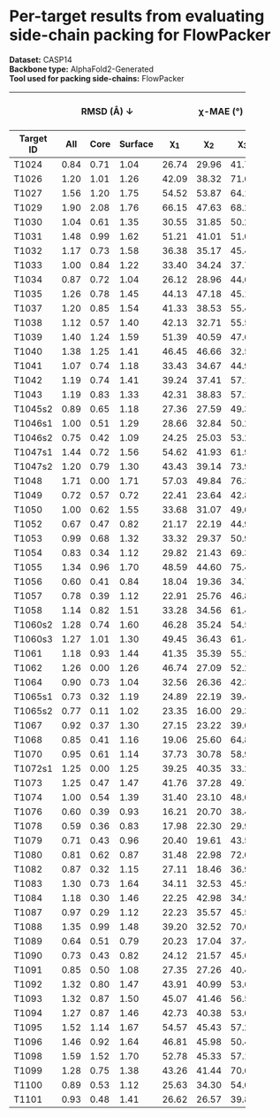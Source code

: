# Per-target results from evaluating side-chain packing for FlowPacker

**Dataset:** CASP14  
**Backbone type:** AlphaFold2-Generated  
**Tool used for packing side-chains:** FlowPacker  
<table style="width:85%;">
  <thead>
    <tr>
      <th></th>
      <th colspan="3"><strong>RMSD (Å) ↓</strong></th>
      <th colspan="4"><strong>&chi;-MAE (°) ↓</strong></th>
      <th><strong>RR (%) ↑</strong></th>
      <th colspan="3"><strong>Steric Clashes (#) ↓</strong></th>
    </tr>
    <tr>
      <th><strong>Target ID</strong></th>
      <th><strong>All</strong></th>
      <th><strong>Core</strong></th>
      <th><strong>Surface</strong></th>
      <th>&chi;<sub>1</sub></th>
      <th>&chi;<sub>2</sub></th>
      <th>&chi;<sub>3</sub></th>
      <th>&chi;<sub>4</sub></th>
      <th>&chi;<sub>1-4</sub></th>
      <th>100%</th>
      <th>90%</th>
      <th>80%</th>
    </tr>
  </thead>
  <tbody>
    <tr>
      <td>T1024</td>
      <td>0.84</td>
      <td>0.71</td>
      <td>1.04</td>
      <td>26.74</td>
      <td>29.96</td>
      <td>41.78</td>
      <td>37.24</td>
      <td>52.4</td>
      <td>132.0</td>
      <td>18.0</td>
      <td>6.0</td>
    </tr>
    <tr>
      <td>T1026</td>
      <td>1.20</td>
      <td>1.01</td>
      <td>1.26</td>
      <td>42.09</td>
      <td>38.32</td>
      <td>71.66</td>
      <td>95.44</td>
      <td>41.7</td>
      <td>45.0</td>
      <td>7.0</td>
      <td>0.0</td>
    </tr>
    <tr>
      <td>T1027</td>
      <td>1.56</td>
      <td>1.20</td>
      <td>1.75</td>
      <td>54.52</td>
      <td>53.87</td>
      <td>64.18</td>
      <td>68.25</td>
      <td>16.7</td>
      <td>72.0</td>
      <td>19.0</td>
      <td>1.0</td>
    </tr>
    <tr>
      <td>T1029</td>
      <td>1.90</td>
      <td>2.08</td>
      <td>1.76</td>
      <td>66.15</td>
      <td>47.63</td>
      <td>68.23</td>
      <td>62.15</td>
      <td>22.2</td>
      <td>30.0</td>
      <td>4.0</td>
      <td>1.0</td>
    </tr>
    <tr>
      <td>T1030</td>
      <td>1.04</td>
      <td>0.61</td>
      <td>1.35</td>
      <td>30.55</td>
      <td>31.85</td>
      <td>50.24</td>
      <td>62.37</td>
      <td>40.0</td>
      <td>56.0</td>
      <td>10.0</td>
      <td>2.0</td>
    </tr>
    <tr>
      <td>T1031</td>
      <td>1.48</td>
      <td>0.99</td>
      <td>1.62</td>
      <td>51.21</td>
      <td>41.01</td>
      <td>51.01</td>
      <td>39.18</td>
      <td>19.5</td>
      <td>18.0</td>
      <td>3.0</td>
      <td>1.0</td>
    </tr>
    <tr>
      <td>T1032</td>
      <td>1.17</td>
      <td>0.73</td>
      <td>1.58</td>
      <td>36.38</td>
      <td>35.17</td>
      <td>45.41</td>
      <td>59.54</td>
      <td>39.5</td>
      <td>64.0</td>
      <td>20.0</td>
      <td>14.0</td>
    </tr>
    <tr>
      <td>T1033</td>
      <td>1.00</td>
      <td>0.84</td>
      <td>1.22</td>
      <td>33.40</td>
      <td>34.24</td>
      <td>37.79</td>
      <td>46.60</td>
      <td>37.2</td>
      <td>31.0</td>
      <td>2.0</td>
      <td>0.0</td>
    </tr>
    <tr>
      <td>T1034</td>
      <td>0.87</td>
      <td>0.72</td>
      <td>1.04</td>
      <td>26.12</td>
      <td>28.96</td>
      <td>44.63</td>
      <td>56.50</td>
      <td>53.2</td>
      <td>77.0</td>
      <td>20.0</td>
      <td>3.0</td>
    </tr>
    <tr>
      <td>T1035</td>
      <td>1.26</td>
      <td>0.78</td>
      <td>1.45</td>
      <td>44.13</td>
      <td>47.18</td>
      <td>45.13</td>
      <td>50.25</td>
      <td>26.3</td>
      <td>29.0</td>
      <td>2.0</td>
      <td>0.0</td>
    </tr>
    <tr>
      <td>T1037</td>
      <td>1.20</td>
      <td>0.85</td>
      <td>1.54</td>
      <td>41.33</td>
      <td>38.53</td>
      <td>55.43</td>
      <td>50.48</td>
      <td>34.3</td>
      <td>138.0</td>
      <td>16.0</td>
      <td>2.0</td>
    </tr>
    <tr>
      <td>T1038</td>
      <td>1.12</td>
      <td>0.57</td>
      <td>1.40</td>
      <td>42.13</td>
      <td>32.71</td>
      <td>55.55</td>
      <td>59.13</td>
      <td>43.7</td>
      <td>75.0</td>
      <td>13.0</td>
      <td>0.0</td>
    </tr>
    <tr>
      <td>T1039</td>
      <td>1.40</td>
      <td>1.24</td>
      <td>1.59</td>
      <td>51.39</td>
      <td>40.59</td>
      <td>47.61</td>
      <td>39.10</td>
      <td>25.2</td>
      <td>70.0</td>
      <td>18.0</td>
      <td>3.0</td>
    </tr>
    <tr>
      <td>T1040</td>
      <td>1.38</td>
      <td>1.25</td>
      <td>1.41</td>
      <td>46.45</td>
      <td>46.66</td>
      <td>32.51</td>
      <td>68.46</td>
      <td>26.1</td>
      <td>26.0</td>
      <td>3.0</td>
      <td>0.0</td>
    </tr>
    <tr>
      <td>T1041</td>
      <td>1.07</td>
      <td>0.74</td>
      <td>1.18</td>
      <td>33.43</td>
      <td>34.67</td>
      <td>44.93</td>
      <td>37.01</td>
      <td>38.5</td>
      <td>57.0</td>
      <td>12.0</td>
      <td>2.0</td>
    </tr>
    <tr>
      <td>T1042</td>
      <td>1.19</td>
      <td>0.74</td>
      <td>1.41</td>
      <td>39.24</td>
      <td>37.41</td>
      <td>57.11</td>
      <td>46.80</td>
      <td>35.9</td>
      <td>87.0</td>
      <td>8.0</td>
      <td>1.0</td>
    </tr>
    <tr>
      <td>T1043</td>
      <td>1.19</td>
      <td>0.83</td>
      <td>1.33</td>
      <td>42.31</td>
      <td>38.83</td>
      <td>57.17</td>
      <td>52.25</td>
      <td>30.8</td>
      <td>29.0</td>
      <td>0.0</td>
      <td>0.0</td>
    </tr>
    <tr>
      <td>T1045s2</td>
      <td>0.89</td>
      <td>0.65</td>
      <td>1.18</td>
      <td>27.36</td>
      <td>27.59</td>
      <td>49.38</td>
      <td>57.03</td>
      <td>54.3</td>
      <td>58.0</td>
      <td>7.0</td>
      <td>2.0</td>
    </tr>
    <tr>
      <td>T1046s1</td>
      <td>1.00</td>
      <td>0.51</td>
      <td>1.29</td>
      <td>28.66</td>
      <td>32.84</td>
      <td>50.22</td>
      <td>61.94</td>
      <td>56.7</td>
      <td>29.0</td>
      <td>7.0</td>
      <td>2.0</td>
    </tr>
    <tr>
      <td>T1046s2</td>
      <td>0.75</td>
      <td>0.42</td>
      <td>1.09</td>
      <td>24.25</td>
      <td>25.03</td>
      <td>53.23</td>
      <td>49.37</td>
      <td>62.4</td>
      <td>63.0</td>
      <td>10.0</td>
      <td>0.0</td>
    </tr>
    <tr>
      <td>T1047s1</td>
      <td>1.44</td>
      <td>0.72</td>
      <td>1.56</td>
      <td>54.62</td>
      <td>41.93</td>
      <td>61.97</td>
      <td>62.48</td>
      <td>32.7</td>
      <td>68.0</td>
      <td>17.0</td>
      <td>3.0</td>
    </tr>
    <tr>
      <td>T1047s2</td>
      <td>1.20</td>
      <td>0.79</td>
      <td>1.30</td>
      <td>43.43</td>
      <td>39.14</td>
      <td>73.99</td>
      <td>88.29</td>
      <td>38.2</td>
      <td>61.0</td>
      <td>10.0</td>
      <td>2.0</td>
    </tr>
    <tr>
      <td>T1048</td>
      <td>1.71</td>
      <td>0.00</td>
      <td>1.71</td>
      <td>57.03</td>
      <td>49.84</td>
      <td>76.38</td>
      <td>55.20</td>
      <td>11.5</td>
      <td>8.0</td>
      <td>0.0</td>
      <td>0.0</td>
    </tr>
    <tr>
      <td>T1049</td>
      <td>0.72</td>
      <td>0.57</td>
      <td>0.72</td>
      <td>22.41</td>
      <td>23.64</td>
      <td>42.83</td>
      <td>61.26</td>
      <td>71.6</td>
      <td>54.0</td>
      <td>8.0</td>
      <td>2.0</td>
    </tr>
    <tr>
      <td>T1050</td>
      <td>1.00</td>
      <td>0.62</td>
      <td>1.55</td>
      <td>33.68</td>
      <td>31.07</td>
      <td>49.66</td>
      <td>61.76</td>
      <td>50.2</td>
      <td>281.0</td>
      <td>52.0</td>
      <td>7.0</td>
    </tr>
    <tr>
      <td>T1052</td>
      <td>0.67</td>
      <td>0.47</td>
      <td>0.82</td>
      <td>21.17</td>
      <td>22.19</td>
      <td>44.98</td>
      <td>49.83</td>
      <td>71.0</td>
      <td>291.0</td>
      <td>32.0</td>
      <td>13.0</td>
    </tr>
    <tr>
      <td>T1053</td>
      <td>0.99</td>
      <td>0.68</td>
      <td>1.32</td>
      <td>33.32</td>
      <td>29.37</td>
      <td>50.96</td>
      <td>54.52</td>
      <td>44.3</td>
      <td>196.0</td>
      <td>26.0</td>
      <td>4.0</td>
    </tr>
    <tr>
      <td>T1054</td>
      <td>0.83</td>
      <td>0.34</td>
      <td>1.12</td>
      <td>29.82</td>
      <td>21.43</td>
      <td>69.35</td>
      <td>58.33</td>
      <td>62.7</td>
      <td>25.0</td>
      <td>1.0</td>
      <td>0.0</td>
    </tr>
    <tr>
      <td>T1055</td>
      <td>1.34</td>
      <td>0.96</td>
      <td>1.70</td>
      <td>48.59</td>
      <td>44.60</td>
      <td>75.45</td>
      <td>76.01</td>
      <td>31.9</td>
      <td>46.0</td>
      <td>9.0</td>
      <td>2.0</td>
    </tr>
    <tr>
      <td>T1056</td>
      <td>0.60</td>
      <td>0.41</td>
      <td>0.84</td>
      <td>18.04</td>
      <td>19.36</td>
      <td>34.70</td>
      <td>50.81</td>
      <td>64.6</td>
      <td>65.0</td>
      <td>12.0</td>
      <td>1.0</td>
    </tr>
    <tr>
      <td>T1057</td>
      <td>0.78</td>
      <td>0.39</td>
      <td>1.12</td>
      <td>22.91</td>
      <td>25.76</td>
      <td>46.86</td>
      <td>46.56</td>
      <td>61.1</td>
      <td>89.0</td>
      <td>9.0</td>
      <td>1.0</td>
    </tr>
    <tr>
      <td>T1058</td>
      <td>1.14</td>
      <td>0.82</td>
      <td>1.51</td>
      <td>33.28</td>
      <td>34.56</td>
      <td>61.48</td>
      <td>46.28</td>
      <td>43.9</td>
      <td>137.0</td>
      <td>22.0</td>
      <td>7.0</td>
    </tr>
    <tr>
      <td>T1060s2</td>
      <td>1.28</td>
      <td>0.74</td>
      <td>1.60</td>
      <td>46.28</td>
      <td>35.24</td>
      <td>54.50</td>
      <td>72.84</td>
      <td>36.8</td>
      <td>107.0</td>
      <td>15.0</td>
      <td>1.0</td>
    </tr>
    <tr>
      <td>T1060s3</td>
      <td>1.27</td>
      <td>1.01</td>
      <td>1.30</td>
      <td>49.45</td>
      <td>36.43</td>
      <td>61.49</td>
      <td>49.08</td>
      <td>38.7</td>
      <td>12.0</td>
      <td>0.0</td>
      <td>0.0</td>
    </tr>
    <tr>
      <td>T1061</td>
      <td>1.18</td>
      <td>0.93</td>
      <td>1.44</td>
      <td>41.35</td>
      <td>35.39</td>
      <td>55.22</td>
      <td>64.50</td>
      <td>40.0</td>
      <td>373.0</td>
      <td>70.0</td>
      <td>17.0</td>
    </tr>
    <tr>
      <td>T1062</td>
      <td>1.26</td>
      <td>0.00</td>
      <td>1.26</td>
      <td>46.74</td>
      <td>27.09</td>
      <td>52.24</td>
      <td>56.11</td>
      <td>50.0</td>
      <td>5.0</td>
      <td>0.0</td>
      <td>0.0</td>
    </tr>
    <tr>
      <td>T1064</td>
      <td>0.90</td>
      <td>0.73</td>
      <td>1.04</td>
      <td>32.56</td>
      <td>26.36</td>
      <td>42.30</td>
      <td>65.52</td>
      <td>60.4</td>
      <td>50.0</td>
      <td>15.0</td>
      <td>3.0</td>
    </tr>
    <tr>
      <td>T1065s1</td>
      <td>0.73</td>
      <td>0.32</td>
      <td>1.19</td>
      <td>24.89</td>
      <td>22.19</td>
      <td>39.46</td>
      <td>37.34</td>
      <td>67.7</td>
      <td>25.0</td>
      <td>2.0</td>
      <td>0.0</td>
    </tr>
    <tr>
      <td>T1065s2</td>
      <td>0.77</td>
      <td>0.11</td>
      <td>1.02</td>
      <td>23.35</td>
      <td>16.00</td>
      <td>29.34</td>
      <td>41.70</td>
      <td>71.4</td>
      <td>21.0</td>
      <td>5.0</td>
      <td>1.0</td>
    </tr>
    <tr>
      <td>T1067</td>
      <td>0.92</td>
      <td>0.37</td>
      <td>1.30</td>
      <td>27.15</td>
      <td>23.22</td>
      <td>39.65</td>
      <td>61.20</td>
      <td>61.3</td>
      <td>81.0</td>
      <td>17.0</td>
      <td>5.0</td>
    </tr>
    <tr>
      <td>T1068</td>
      <td>0.85</td>
      <td>0.41</td>
      <td>1.16</td>
      <td>19.06</td>
      <td>25.60</td>
      <td>64.82</td>
      <td>63.84</td>
      <td>61.4</td>
      <td>70.0</td>
      <td>9.0</td>
      <td>3.0</td>
    </tr>
    <tr>
      <td>T1070</td>
      <td>0.95</td>
      <td>0.61</td>
      <td>1.14</td>
      <td>37.73</td>
      <td>30.78</td>
      <td>58.97</td>
      <td>43.11</td>
      <td>45.5</td>
      <td>68.0</td>
      <td>4.0</td>
      <td>0.0</td>
    </tr>
    <tr>
      <td>T1072s1</td>
      <td>1.25</td>
      <td>0.00</td>
      <td>1.25</td>
      <td>39.25</td>
      <td>40.35</td>
      <td>33.27</td>
      <td>52.02</td>
      <td>38.9</td>
      <td>4.0</td>
      <td>0.0</td>
      <td>0.0</td>
    </tr>
    <tr>
      <td>T1073</td>
      <td>1.25</td>
      <td>0.47</td>
      <td>1.47</td>
      <td>41.76</td>
      <td>37.28</td>
      <td>49.78</td>
      <td>73.12</td>
      <td>40.4</td>
      <td>7.0</td>
      <td>0.0</td>
      <td>0.0</td>
    </tr>
    <tr>
      <td>T1074</td>
      <td>1.00</td>
      <td>0.54</td>
      <td>1.39</td>
      <td>31.40</td>
      <td>23.10</td>
      <td>48.02</td>
      <td>37.94</td>
      <td>58.6</td>
      <td>45.0</td>
      <td>7.0</td>
      <td>1.0</td>
    </tr>
    <tr>
      <td>T1076</td>
      <td>0.60</td>
      <td>0.39</td>
      <td>0.93</td>
      <td>16.21</td>
      <td>20.70</td>
      <td>38.46</td>
      <td>52.97</td>
      <td>68.5</td>
      <td>175.0</td>
      <td>24.0</td>
      <td>6.0</td>
    </tr>
    <tr>
      <td>T1078</td>
      <td>0.59</td>
      <td>0.36</td>
      <td>0.83</td>
      <td>17.98</td>
      <td>22.30</td>
      <td>29.91</td>
      <td>36.51</td>
      <td>75.0</td>
      <td>35.0</td>
      <td>4.0</td>
      <td>0.0</td>
    </tr>
    <tr>
      <td>T1079</td>
      <td>0.71</td>
      <td>0.43</td>
      <td>0.96</td>
      <td>20.40</td>
      <td>19.61</td>
      <td>43.58</td>
      <td>60.49</td>
      <td>63.5</td>
      <td>215.0</td>
      <td>31.0</td>
      <td>7.0</td>
    </tr>
    <tr>
      <td>T1080</td>
      <td>0.81</td>
      <td>0.62</td>
      <td>0.87</td>
      <td>31.48</td>
      <td>22.98</td>
      <td>72.01</td>
      <td>45.41</td>
      <td>53.1</td>
      <td>33.0</td>
      <td>5.0</td>
      <td>0.0</td>
    </tr>
    <tr>
      <td>T1082</td>
      <td>0.87</td>
      <td>0.32</td>
      <td>1.15</td>
      <td>27.11</td>
      <td>18.46</td>
      <td>36.93</td>
      <td>52.78</td>
      <td>61.2</td>
      <td>27.0</td>
      <td>1.0</td>
      <td>0.0</td>
    </tr>
    <tr>
      <td>T1083</td>
      <td>1.30</td>
      <td>0.73</td>
      <td>1.64</td>
      <td>34.11</td>
      <td>32.53</td>
      <td>45.93</td>
      <td>82.86</td>
      <td>40.5</td>
      <td>35.0</td>
      <td>4.0</td>
      <td>2.0</td>
    </tr>
    <tr>
      <td>T1084</td>
      <td>1.18</td>
      <td>0.30</td>
      <td>1.46</td>
      <td>22.25</td>
      <td>42.98</td>
      <td>34.91</td>
      <td>67.27</td>
      <td>47.9</td>
      <td>17.0</td>
      <td>2.0</td>
      <td>0.0</td>
    </tr>
    <tr>
      <td>T1087</td>
      <td>0.97</td>
      <td>0.29</td>
      <td>1.12</td>
      <td>22.23</td>
      <td>35.57</td>
      <td>45.51</td>
      <td>55.17</td>
      <td>48.5</td>
      <td>23.0</td>
      <td>3.0</td>
      <td>0.0</td>
    </tr>
    <tr>
      <td>T1088</td>
      <td>1.35</td>
      <td>0.99</td>
      <td>1.48</td>
      <td>39.20</td>
      <td>32.52</td>
      <td>70.04</td>
      <td>62.71</td>
      <td>47.9</td>
      <td>50.0</td>
      <td>7.0</td>
      <td>2.0</td>
    </tr>
    <tr>
      <td>T1089</td>
      <td>0.64</td>
      <td>0.51</td>
      <td>0.79</td>
      <td>20.23</td>
      <td>17.04</td>
      <td>37.42</td>
      <td>39.28</td>
      <td>70.5</td>
      <td>194.0</td>
      <td>32.0</td>
      <td>9.0</td>
    </tr>
    <tr>
      <td>T1090</td>
      <td>0.73</td>
      <td>0.43</td>
      <td>0.82</td>
      <td>24.12</td>
      <td>21.57</td>
      <td>45.05</td>
      <td>44.19</td>
      <td>60.6</td>
      <td>51.0</td>
      <td>6.0</td>
      <td>0.0</td>
    </tr>
    <tr>
      <td>T1091</td>
      <td>0.85</td>
      <td>0.50</td>
      <td>1.08</td>
      <td>27.35</td>
      <td>27.26</td>
      <td>40.45</td>
      <td>50.25</td>
      <td>57.0</td>
      <td>117.0</td>
      <td>17.0</td>
      <td>4.0</td>
    </tr>
    <tr>
      <td>T1092</td>
      <td>1.32</td>
      <td>0.80</td>
      <td>1.47</td>
      <td>43.91</td>
      <td>40.99</td>
      <td>53.62</td>
      <td>71.61</td>
      <td>31.8</td>
      <td>133.0</td>
      <td>24.0</td>
      <td>0.0</td>
    </tr>
    <tr>
      <td>T1093</td>
      <td>1.32</td>
      <td>0.87</td>
      <td>1.50</td>
      <td>45.07</td>
      <td>41.46</td>
      <td>56.59</td>
      <td>57.26</td>
      <td>33.5</td>
      <td>198.0</td>
      <td>30.0</td>
      <td>8.0</td>
    </tr>
    <tr>
      <td>T1094</td>
      <td>1.27</td>
      <td>0.87</td>
      <td>1.46</td>
      <td>42.73</td>
      <td>40.38</td>
      <td>53.04</td>
      <td>62.65</td>
      <td>35.4</td>
      <td>193.0</td>
      <td>26.0</td>
      <td>1.0</td>
    </tr>
    <tr>
      <td>T1095</td>
      <td>1.52</td>
      <td>1.14</td>
      <td>1.67</td>
      <td>54.57</td>
      <td>45.43</td>
      <td>57.27</td>
      <td>64.57</td>
      <td>24.0</td>
      <td>228.0</td>
      <td>24.0</td>
      <td>4.0</td>
    </tr>
    <tr>
      <td>T1096</td>
      <td>1.46</td>
      <td>0.92</td>
      <td>1.64</td>
      <td>46.81</td>
      <td>45.98</td>
      <td>50.48</td>
      <td>51.90</td>
      <td>30.2</td>
      <td>166.0</td>
      <td>24.0</td>
      <td>9.0</td>
    </tr>
    <tr>
      <td>T1098</td>
      <td>1.59</td>
      <td>1.52</td>
      <td>1.70</td>
      <td>52.78</td>
      <td>45.33</td>
      <td>57.15</td>
      <td>40.25</td>
      <td>39.9</td>
      <td>164.0</td>
      <td>20.0</td>
      <td>2.0</td>
    </tr>
    <tr>
      <td>T1099</td>
      <td>1.28</td>
      <td>0.75</td>
      <td>1.38</td>
      <td>43.26</td>
      <td>41.44</td>
      <td>70.68</td>
      <td>53.91</td>
      <td>33.1</td>
      <td>63.0</td>
      <td>14.0</td>
      <td>4.0</td>
    </tr>
    <tr>
      <td>T1100</td>
      <td>0.89</td>
      <td>0.53</td>
      <td>1.12</td>
      <td>25.63</td>
      <td>34.30</td>
      <td>54.01</td>
      <td>49.98</td>
      <td>45.8</td>
      <td>76.0</td>
      <td>3.0</td>
      <td>2.0</td>
    </tr>
    <tr>
      <td>T1101</td>
      <td>0.93</td>
      <td>0.48</td>
      <td>1.41</td>
      <td>26.62</td>
      <td>26.57</td>
      <td>39.83</td>
      <td>55.32</td>
      <td>60.6</td>
      <td>112.0</td>
      <td>20.0</td>
      <td>5.0</td>
    </tr>
  </tbody>
</table>